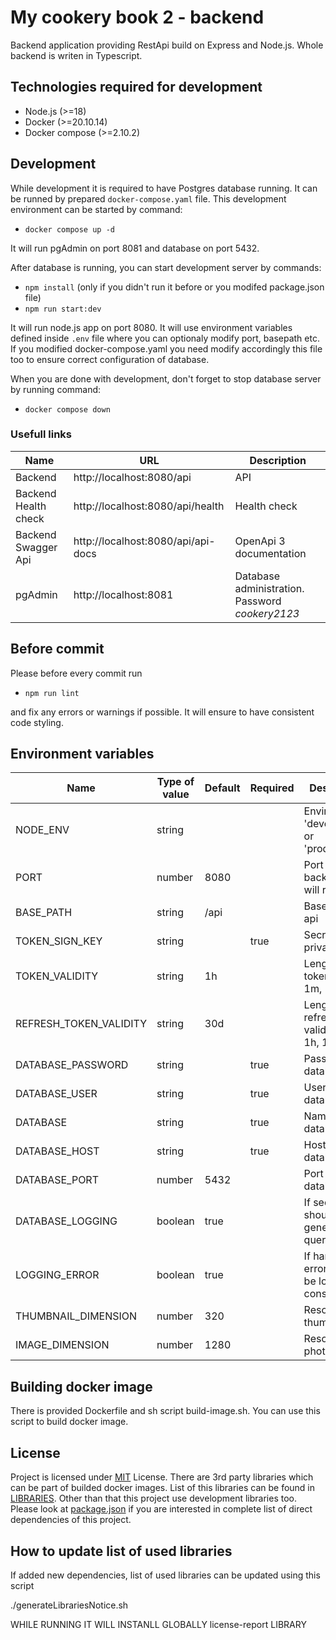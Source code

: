 # My cookery book 2 - backend
Backend application providing RestApi build on Express and Node.js. Whole backend is writen in Typescript.

## Technologies required for development
* Node.js (>=18)
* Docker (>=20.10.14)
* Docker compose (>=2.10.2)

## Development
While development it is required to have Postgres database running. It can be runned by prepared `docker-compose.yaml` file. This development environment can be started by command:
* `docker compose up -d` 

It will run pgAdmin on port 8081 and database on port 5432.

After database is running, you can start development server by commands:
* `npm install` (only if you didn't run it before or you modifed package.json file)
* `npm run start:dev`

It will run node.js app on port 8080. It will use environment variables defined inside `.env` file where you can optionaly modify port, basepath etc. If you modified docker-compose.yaml you need modify accordingly this file too to ensure correct configuration of database.

When you are done with development, don't forget to stop database server by running command:
* `docker compose down`

### Usefull links

| Name | URL | Description |
|---|---|---|
| Backend | http://localhost:8080/api | API |
| Backend Health check | http://localhost:8080/api/health | Health check |
| Backend Swagger Api | http://localhost:8080/api/api-docs | OpenApi 3 documentation |
| pgAdmin | http://localhost:8081 | Database administration. Password *cookery2123* |

## Before commit
Please before every commit run
* `npm run lint`

and fix any errors or warnings if possible. It will ensure to have consistent code styling.

## Environment variables

| Name | Type of value | Default | Required | Description |
|---|---|---|---|---|
| NODE_ENV | string |||Environment 'development' or 'production'
| PORT | number | 8080 ||Port where backend api will run|
| BASE_PATH | string | /api ||Base path of api|
| TOKEN_SIGN_KEY | string || true |Secrete or private key|
| TOKEN_VALIDITY | string |1h||Length of token validity 1m, 1h, 1d|
| REFRESH_TOKEN_VALIDITY | string |30d||Length of refresh token validity 1m, 1h, 1d ...|
| DATABASE_PASSWORD | string || true |Password to database|
| DATABASE_USER | string || true |Username to database|
| DATABASE | string||true|Name of database|
| DATABASE_HOST | string || true |Host of database|
| DATABASE_PORT | number | 5432 ||Port of database|
| DATABASE_LOGGING | boolean |true||If sequelize should log generated queries|
| LOGGING_ERROR | boolean | true ||If handled errors should be logged to console|
| THUMBNAIL_DIMENSION | number |320||Resolution of thumbnail|
| IMAGE_DIMENSION | number |1280||Resolution of photo|

## Building docker image
There is provided Dockerfile and sh script build-image.sh. You can use this script to build docker image.

## License
Project is licensed under [MIT](./LICENSE) License. There are 3rd party libraries which can be part of builded docker images. List of this libraries can be found in [LIBRARIES](./LIBRARIES). Other than that this project use development libraries too. Please look at [package.json](./package.json) if you are interested in complete list of direct dependencies of this project.

## How to update list of used libraries

If added new dependencies, list of used libraries can be updated using this script

./generateLibrariesNotice.sh

WHILE RUNNING IT WILL INSTANLL GLOBALLY license-report LIBRARY
